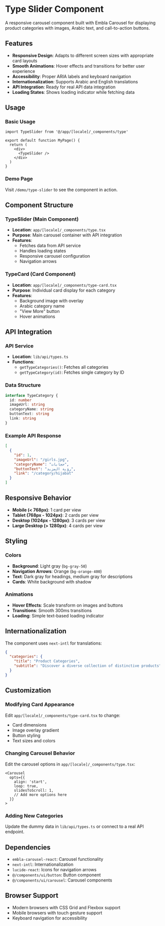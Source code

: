 # Type Slider Component

A responsive carousel component built with Embla Carousel for displaying product categories with images, Arabic text, and call-to-action buttons.

## Features

- **Responsive Design**: Adapts to different screen sizes with appropriate card layouts
- **Smooth Animations**: Hover effects and transitions for better user experience
- **Accessibility**: Proper ARIA labels and keyboard navigation
- **Internationalization**: Supports Arabic and English translations
- **API Integration**: Ready for real API data integration
- **Loading States**: Shows loading indicator while fetching data

## Usage

### Basic Usage

```tsx
import TypeSlider from '@/app/[locale]/_components/type'

export default function MyPage() {
  return (
    <div>
      <TypeSlider />
    </div>
  )
}
```

### Demo Page

Visit `/demo/type-slider` to see the component in action.

## Component Structure

### TypeSlider (Main Component)

- **Location**: `app/[locale]/_components/type.tsx`
- **Purpose**: Main carousel container with API integration
- **Features**:
  - Fetches data from API service
  - Handles loading states
  - Responsive carousel configuration
  - Navigation arrows

### TypeCard (Card Component)

- **Location**: `app/[locale]/_components/type-card.tsx`
- **Purpose**: Individual card display for each category
- **Features**:
  - Background image with overlay
  - Arabic category name
  - "View More" button
  - Hover animations

## API Integration

### API Service

- **Location**: `lib/api/types.ts`
- **Functions**:
  - `getTypeCategories()`: Fetches all categories
  - `getTypeCategory(id)`: Fetches single category by ID

### Data Structure

```typescript
interface TypeCategory {
  id: number
  imageUrl: string
  categoryName: string
  buttonText: string
  link: string
}
```

### Example API Response

```json
[
  {
    "id": 1,
    "imageUrl": "/girls.jpg",
    "categoryName": "حجابات",
    "buttonText": "رؤية المزيد",
    "link": "/category/hijabat"
  }
]
```

## Responsive Behavior

- **Mobile (< 768px)**: 1 card per view
- **Tablet (768px - 1024px)**: 2 cards per view
- **Desktop (1024px - 1280px)**: 3 cards per view
- **Large Desktop (> 1280px)**: 4 cards per view

## Styling

### Colors

- **Background**: Light gray (`bg-gray-50`)
- **Navigation Arrows**: Orange (`bg-orange-400`)
- **Text**: Dark gray for headings, medium gray for descriptions
- **Cards**: White background with shadow

### Animations

- **Hover Effects**: Scale transform on images and buttons
- **Transitions**: Smooth 300ms transitions
- **Loading**: Simple text-based loading indicator

## Internationalization

The component uses `next-intl` for translations:

```json
{
  "categories": {
    "title": "Product Categories",
    "subtitle": "Discover a diverse collection of distinctive products"
  }
}
```

## Customization

### Modifying Card Appearance

Edit `app/[locale]/_components/type-card.tsx` to change:

- Card dimensions
- Image overlay gradient
- Button styling
- Text sizes and colors

### Changing Carousel Behavior

Edit the carousel options in `app/[locale]/_components/type.tsx`:

```tsx
<Carousel
  opts={{
    align: 'start',
    loop: true,
    slidesToScroll: 1,
    // Add more options here
  }}
>
```

### Adding New Categories

Update the dummy data in `lib/api/types.ts` or connect to a real API endpoint.

## Dependencies

- `embla-carousel-react`: Carousel functionality
- `next-intl`: Internationalization
- `lucide-react`: Icons for navigation arrows
- `@/components/ui/button`: Button component
- `@/components/ui/carousel`: Carousel components

## Browser Support

- Modern browsers with CSS Grid and Flexbox support
- Mobile browsers with touch gesture support
- Keyboard navigation for accessibility
